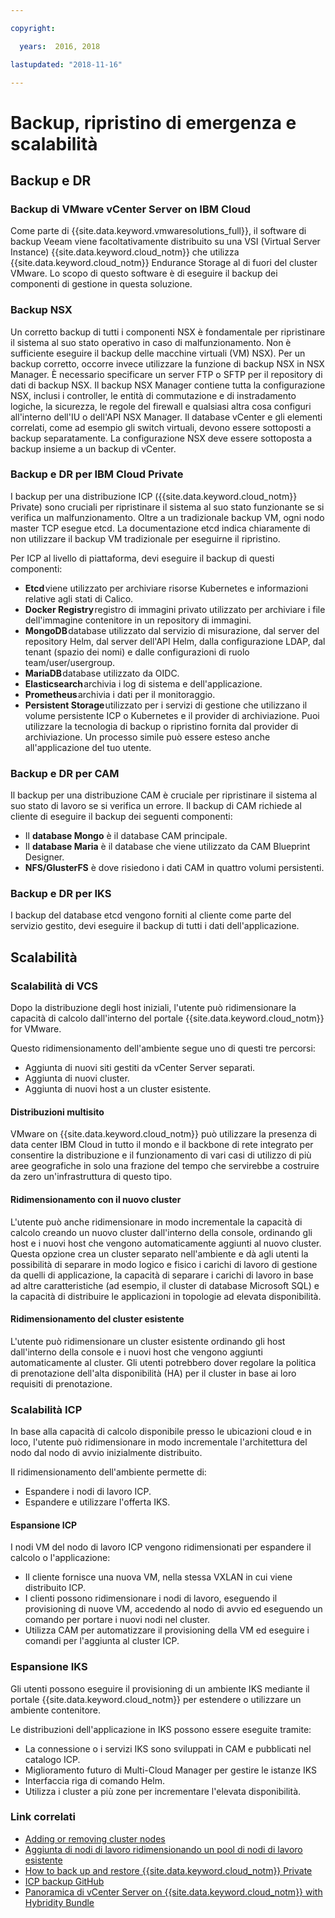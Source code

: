```yaml
---

copyright:

  years:  2016, 2018

lastupdated: "2018-11-16"

---
```


# Backup, ripristino di emergenza e scalabilità

## Backup e DR

###	Backup di VMware vCenter Server on IBM Cloud

Come parte di {{site.data.keyword.vmwaresolutions_full}}, il software di backup Veeam viene facoltativamente distribuito su una VSI (Virtual Server Instance) {{site.data.keyword.cloud_notm}} che utilizza {{site.data.keyword.cloud_notm}} Endurance Storage al di fuori del cluster VMware. Lo scopo di questo software è di eseguire il backup dei componenti di gestione in questa soluzione.

### Backup NSX

Un corretto backup di tutti i componenti NSX è fondamentale per ripristinare il sistema al suo stato operativo in caso di malfunzionamento. Non è sufficiente eseguire il backup delle macchine virtuali (VM) NSX). Per un backup corretto, occorre invece utilizzare la funzione di backup NSX in NSX Manager. È necessario specificare un server FTP o SFTP per il repository di dati di backup NSX.
Il backup NSX Manager contiene tutta la configurazione NSX, inclusi i controller, le entità di commutazione e di instradamento logiche, la sicurezza, le regole del firewall e qualsiasi altra cosa configuri all'interno dell'IU o dell'API NSX Manager. Il database vCenter e gli elementi correlati, come ad esempio gli switch virtuali, devono essere sottoposti a backup separatamente. La configurazione NSX deve essere sottoposta a backup insieme a un backup di vCenter.

###	Backup e DR per IBM Cloud Private

I backup per una distribuzione ICP ({{site.data.keyword.cloud_notm}} Private) sono cruciali per ripristinare il sistema al suo stato funzionante se si verifica un malfunzionamento. Oltre a un tradizionale backup VM, ogni nodo master TCP esegue etcd. La documentazione etcd indica chiaramente di non utilizzare il backup VM tradizionale per eseguirne il ripristino.

Per ICP al livello di piattaforma, devi eseguire il backup di questi componenti:

-	**Etcd** viene utilizzato per archiviare risorse Kubernetes e informazioni relative agli stati di Calico.
-	**Docker Registry** registro di immagini privato utilizzato per archiviare i file dell'immagine contenitore in un repository di immagini.
-	**MongoDB** database utilizzato dal servizio di misurazione, dal server del repository Helm, dal server dell'API Helm, dalla configurazione LDAP, dal tenant (spazio dei nomi) e dalle configurazioni di ruolo team/user/usergroup.
-	**MariaDB** database utilizzato da OIDC.
-	**Elasticsearch** archivia i log di sistema e dell'applicazione.
-	**Prometheus** archivia i dati per il monitoraggio.
-	**Persistent Storage** utilizzato per i servizi di gestione che utilizzano il volume persistente ICP o Kubernetes e il provider di archiviazione. Puoi utilizzare la tecnologia di backup o ripristino fornita dal provider di archiviazione. Un processo simile può essere esteso anche all'applicazione del tuo utente.

###	Backup e DR per CAM
Il backup per una distribuzione CAM è cruciale per ripristinare il sistema al suo stato di lavoro se si verifica un errore. Il backup di CAM richiede al cliente di eseguire il backup dei seguenti componenti:

-	Il **database Mongo** è il database CAM principale.
-	Il **database Maria** è il database che viene utilizzato da CAM Blueprint Designer.
-	**NFS/GlusterFS** è dove risiedono i dati CAM in quattro volumi persistenti.

### Backup e DR per IKS
I backup del database etcd vengono forniti al cliente come parte del servizio gestito, devi eseguire il backup di tutti i dati dell'applicazione.

## Scalabilità

### Scalabilità di VCS

Dopo la distribuzione degli host iniziali, l'utente può ridimensionare la capacità di calcolo dall'interno del portale {{site.data.keyword.cloud_notm}} for VMware.

Questo ridimensionamento dell'ambiente segue uno di questi tre percorsi:

- Aggiunta di nuovi siti gestiti da vCenter Server separati.
- Aggiunta di nuovi cluster.
- Aggiunta di nuovi host a un cluster esistente.

####	Distribuzioni multisito
VMware on {{site.data.keyword.cloud_notm}} può utilizzare la presenza di data center IBM Cloud in tutto il mondo e il backbone di rete integrato per consentire la distribuzione e il funzionamento di vari casi di utilizzo di più aree geografiche in solo una frazione del tempo che servirebbe a costruire da zero un'infrastruttura di questo tipo.

####	Ridimensionamento con il nuovo cluster
L'utente può anche ridimensionare in modo incrementale la capacità di calcolo creando un nuovo cluster dall'interno della console, ordinando gli host e i nuovi host che vengono automaticamente aggiunti al nuovo cluster. Questa opzione crea un cluster separato nell'ambiente e dà agli utenti la possibilità di separare in modo logico e fisico i carichi di lavoro di gestione da quelli di applicazione, la capacità di separare i carichi di lavoro in base ad altre caratteristiche (ad esempio, il cluster di database Microsoft SQL) e la capacità di distribuire le applicazioni in topologie ad elevata disponibilità.

####	Ridimensionamento del cluster esistente
L'utente può ridimensionare un cluster esistente ordinando gli host dall'interno della console e i nuovi host che vengono aggiunti automaticamente al cluster. Gli utenti potrebbero dover regolare la politica di prenotazione dell'alta disponibilità (HA) per il cluster in base ai loro requisiti di prenotazione.

### Scalabilità ICP
In base alla capacità di calcolo disponibile presso le ubicazioni cloud e in loco, l'utente può ridimensionare in modo incrementale l'architettura del nodo dal nodo di avvio inizialmente distribuito.

Il ridimensionamento dell'ambiente permette di:

- Espandere i nodi di lavoro ICP.
- Espandere e utilizzare l'offerta IKS.

####	Espansione ICP
I nodi VM del nodo di lavoro ICP vengono ridimensionati per espandere il calcolo o l'applicazione:

  - Il cliente fornisce una nuova VM, nella stessa VXLAN in cui viene distribuito ICP.
  - I clienti possono ridimensionare i nodi di lavoro, eseguendo il provisioning di nuove VM, accedendo al nodo di avvio ed eseguendo un comando per portare i nuovi nodi nel cluster.
  - Utilizza CAM per automatizzare il provisioning della VM ed eseguire i comandi per l'aggiunta al cluster ICP.

###  Espansione IKS
Gli utenti possono eseguire il provisioning di un ambiente IKS mediante il portale {{site.data.keyword.cloud_notm}} per estendere o utilizzare un ambiente contenitore.

Le distribuzioni dell'applicazione in IKS possono essere eseguite tramite:

- La connessione o i servizi IKS sono sviluppati in CAM e pubblicati nel catalogo ICP.
- Miglioramento futuro di Multi-Cloud Manager per gestire le istanze IKS
- Interfaccia riga di comando Helm.
- Utilizza i cluster a più zone per incrementare l'elevata disponibilità.

### Link correlati
* [Adding or removing cluster nodes](https://www.ibm.com/support/knowledgecenter/en/SSBS6K_2.1.0.3/installing/modify_cluster.html)
* [Aggiunta di nodi di lavoro ridimensionando un pool di nodi di lavoro esistente](../../../../containers/cs_clusters.html#resize_pool)
* [How to back up and restore {{site.data.keyword.cloud_notm}} Private](https://medium.com/ibm-cloud/how-to-backup-and-restore-ibm-cloud-private-part-1-b6300dc1d7d8)
* [ICP backup GitHub](https://github.com/ibm-cloud-architecture/icp-backup/)
* [Panoramica di vCenter Server on {{site.data.keyword.cloud_notm}} with Hybridity Bundle](../vcs/vcs-hybridity-intro.html)
